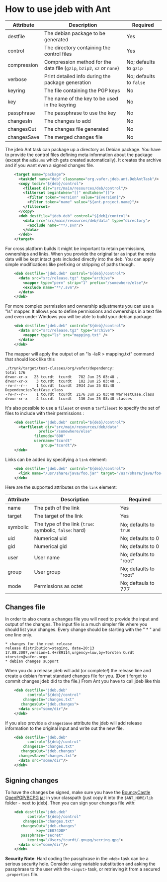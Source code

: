 # How to use jdeb with Ant

Attribute     | Description                                                                  | Required
------------- | ---------------------------------------------------------------------------- | --------------------------
destfile      | The debian package to be generated                                           | Yes
control       | The directory containing the control files                                   | Yes
compression   | Compression method for the data file (`gzip`, `bzip2`, `xz` or `none`)       | No; defaults to `gzip`
verbose       | Print detailed info during the package generation                            | No; defaults to `false`
keyring       | The file containing the PGP keys                                             | No
key           | The name of the key to be used in the keyring                                | No
passphrase    | The passphrase to use the key                                                | No
changesIn     | The changes to add                                                           | No
changesOut    | The changes file generated                                                   | No
changesSave   | The merged changes file                                                      | No

The jdeb Ant task can package up a directory as Debian package. You have to
provide the control files defining meta information about the package (except
the `md5sums` which gets created automatically). It creates the archive
and if you want even a signed changes file.

```xml
    <target name="package">
      <taskdef name="deb" classname="org.vafer.jdeb.ant.DebAntTask"/>
      <copy todir="${deb}/control">
        <fileset dir="src/main/resources/deb/control"/>
        <filterset begintoken="[[" endtoken="]]">
          <filter token="version" value="${version}"/>
          <filter token="name" value="${ant.project.name}"/>
        </filterset>
      </copy>
      <deb destfile="jdeb.deb" control="${deb}/control">
        <data src="src/main/resources/deb/data" type="directory">
          <exclude name="**/.svn"/>
        </data>
      </deb>
    </target>
```

For cross platform builds it might be important to retain permissions,
ownerships and links. When you provide the original tar as input the meta data
will be kept intact gets included directly into the deb. You can apply simple
modifications like prefixing or stripping of paths though.

```xml
    <deb destfile="jdeb.deb" control="${deb}/control">
      <data src="src/release.tgz" type="archive">
        <mapper type="perm" strip="1" prefix="/somewhere/else"/>
        <exclude name="**/.svn"/>
      </data>
    </deb>
```

For more complex permission and ownership adjustments you can use a "ls"
mapper. It allows you to define permissions and ownerships in a text file and
even under Windows you will be able to build your debian package.

```xml
    <deb destfile="jdeb.deb" control="${deb}/control">
      <data src="src/release.tgz" type="archive">
        <mapper type="ls" src="mapping.txt" />
      </data>
    </deb>
```

The mapper will apply the output of an "ls -laR > mapping.txt" command
that should look like this

    ./trunk/target/test-classes/org/vafer/dependency:
    total 176
    drwxr-xr-x   23 tcurdt  tcurdt   782 Jun 25 03:48 .
    drwxr-xr-x    3 tcurdt  tcurdt   102 Jun 25 03:48 ..
    -rw-r--r--    1 tcurdt  tcurdt  2934 Jun 25 03:48 DependenciesTestCase.class
    -rw-r--r--    1 tcurdt  tcurdt  2176 Jun 25 03:48 WarTestCase.class
    drwxr-xr-x    4 tcurdt  tcurdt   136 Jun 25 03:48 classes

It's also possible to use a `fileset` or even a `tarfileset` to
specify the set of files to include with their permissions :

```xml
    <deb destfile="jdeb.deb" control="${deb}/control">
      <tarfileset dir="src/main/resources/deb/data"
               prefix="/somewhere/else"
             filemode="600"
             username="tcurdt"
                group="tcurdt"/>
    </deb>
```

Links can be added by specifying a `link` element:

```xml
    <deb destfile="jdeb.deb" control="${deb}/control">
      <link name="/usr/share/java/foo.jar" target="/usr/share/java/foo-1.0.jar"/>
    </deb>
```

Here are the supported attributes on the `link` element:

Attribute     | Description                                            | Required
------------- | ------------------------------------------------------ | -----------------------
name          | The path of the link                                   | Yes
target        | The target of the link                                 | Yes
symbolic      | The type of the link (`true`: symbolic, `false`: hard) | No; defaults to `true`
uid           | Numerical uid                                          | No; defaults to 0
gid           | Numerical gid                                          | No; defaults to 0
user          | User name                                              | No; defaults to "root"
group         | User group                                             | No; defaults to "root"
mode          | Permissions as octet                                   | No; deftauls to 777

## Changes file

In order to also create a changes file you will need to provide the input and
output of the changes. The input file is a much simpler file where you should
list your changes. Every change should be starting with the " * " and one line
only.

    * changes for the next release
    release distribution=staging, date=20:13 17.08.2007,version=1.4+r89114,urgency=low,by=Torsten Curdt <torsten@vafer.org>
    * debian changes support

When you do a release jdeb will add (or complete!) the release line and create
a debian format standard changes file for you. (Don't forget to commit changes
jdeb did to the file.) From Ant you have to call jdeb like this

```xml
    <deb destfile="jdeb.deb"
          control="${deb}/control"
        changesIn="changes.txt"
       changesOut="jdeb.changes">
      <data src="some/dir"/>
    </deb>
```

If you also provide a `changesSave` attribute the jdeb will add release
information to the original input and write out the new file.

```xml
    <deb destfile="jdeb.deb"
          control="${deb}/control"
        changesIn="changes.txt"
       changesOut="jdeb.changes"
      changesSave="changes.txt">
      <data src="some/dir"/>
    </deb>
```

## Signing changes

To have the changes be signed, make sure you have the
[BouncyCastle OpenPGP/BCPG jar](http://www.bouncycastle.org/latest_releases.html) in your
classpath (just copy it into the `$ANT_HOME/lib` folder - next to jdeb).
Then you can sign your changes file with:

```xml
    <deb destfile="jdeb.deb"
          control="${deb}/control"
        changesIn="changes.txt"
       changesOut="jdeb.changes"
              key="2E074D8F"
       passphrase="secret"
          keyring="/Users/tcurdt/.gnupg/secring.gpg">
      <data src="some/dir"/>
    </deb>
```

<b>Security Note</b>: Hard coding the passphrase in the `<deb>` task can be a serious
security hole. Consider using variable substitution and asking the passphrase
to the user with the `<input>` task, or retrieving it from a secured `.properties` file.
